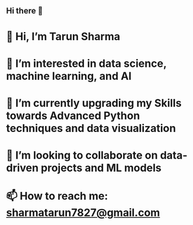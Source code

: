 ## Hi there 👋

# 👋 Hi, I’m Tarun Sharma
# 👀 I’m interested in data science, machine learning, and AI
# 🌱 I’m currently upgrading my Skills towards Advanced Python techniques and data visualization
# 💞️ I’m looking to collaborate on data-driven projects and ML models
# 📫 How to reach me: sharmatarun7827@gmail.com
